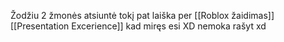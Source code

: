 Žodžiu 2 žmonės atsiuntė tokį pat laiška per [[Roblox žaidimas]] [[Presentation Excerience]] kad miręs esi XD nemoka rašyt xd